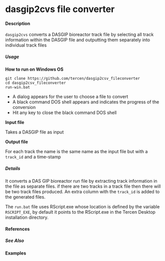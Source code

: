 # dasgip2cvs file converter

#### Description
`dasgip2cvs` converts a DASGIP bioreactor track file by selecting all track information within the DASGIP file and outputting them separately into individual track files

##### Usage

__How to run on Windows OS__
```
git clone https://github.com/tercen/dasgip2csv_fileconverter
cd dasgip2csv_fileconverter
run-win.bat
```

* A dialog appears for the user to choose a file to convert
* A black command DOS shell appears and indicates the progress of the conversion
* Hit any key to close the black command DOS shell


__Input file__

Takes a DASGIP file as input

__Output file__

For each track the name is the same name as the input file but with a `track_id` and a time-stamp


##### Details

It converts a DAS GIP bioreactor run file by extracting track information in the file as separate files. if there are two tracks in a track file then there will be two track files produced. An extra column with the `track_id` is added to the generated files.

The `run.bat` file uses RScript.exe whose location is defined by the variable `RSCRIPT_EXE`, by default it points to the RScript.exe in the Tercen Desktop installation directory.

#### References

##### See Also

#### Examples
